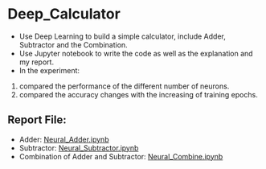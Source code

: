 # Deep_Calculator
- Use Deep Learning to build a simple calculator, include Adder, Subtractor and the Combination.
- Use Jupyter notebook to write the code as well as the explanation and my report.
- In the experiment: 
1. compared the performance of the different number of neurons.
2. compared the accuracy changes with the increasing of training epochs.

## Report File:
- Adder: [Neural_Adder.ipynb](https://nbviewer.jupyter.org/github/b3326023/Deep_Calculator/blob/master/Neural_Adder.ipynb)
- Subtractor: [Neural_Subtractor.ipynb](https://nbviewer.jupyter.org/github/b3326023/Deep_Calculator/blob/master/Neural_Subtractor.ipynb)
- Combination of Adder and Subtractor: [Neural_Combine.ipynb](https://nbviewer.jupyter.org/github/b3326023/Deep_Calculator/blob/master/Neural_Combine.ipynb)
